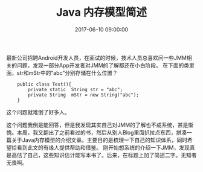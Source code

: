 ﻿---
title: Java 内存模型简述
tags: Java
date: 2017-06-10 09:00:00
categories: Java
---

最新公司招聘Android开发人员，在面试的时候，技术人员总喜欢问一些JMM相关的问题，发现一部分App开发者对JMM的了解都还在小白阶段。
在下面的类里面，str和mStr中的“abc”分别存储在什么位置？
```
    public class Test(){
        private static  String str = "abc";
        private String  mStr = new String("abc");
    }
```
这个问题就难倒了好多人。

这个问题我倒是能回答，但是我发现其实自己对JMM的了解也不成系统，甚是惭愧。本周，我又翻出了之前看过的书，然后从别人Blog里面扒拉点东西，拼凑一篇关于Java内存模型的介绍文章。主要目的是梳理一下自己的知识体系，同时希望给看到此文的有缘人提供帮助和借鉴。
刚开始想系统的介绍一下JMM，发现真是高估了自己，这些知识估计能写本书了。后来，在标题上加了简述二字。无知者无畏啊。




